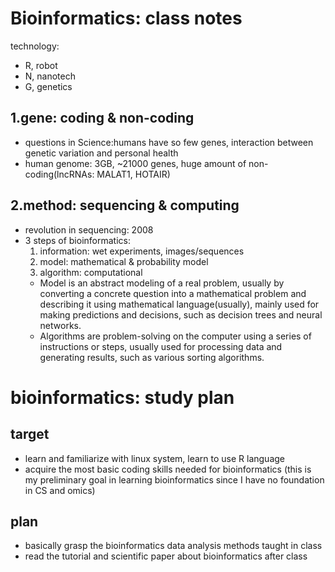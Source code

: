 # **Bioinformatics: class notes**
technology: 
 - R, robot
 - N, nanotech
 - G, genetics
## 1.gene: coding & non-coding
- questions in Science:humans have so few genes, interaction between genetic variation and personal health
- human genome: 3GB, ~21000 genes, huge amount of non-coding(lncRNAs: MALAT1, HOTAIR)
## 2.method: sequencing & computing
- revolution in sequencing: 2008
- 3 steps of bioinformatics:
  1. information: wet experiments, images/sequences
  2. model: mathematical & probability model
  3. algorithm: computational
    - Model is an abstract modeling of a real problem, usually by converting a concrete question into a mathematical problem and describing it using mathematical language(usually), mainly used for making predictions and decisions, such as decision trees and neural networks.
    - Algorithms are problem-solving on the computer using a series of instructions or steps, usually used for processing data and generating results, such as various sorting algorithms.

# **bioinformatics: study plan**
## target  
- learn and familiarize with linux system, learn to use R language
- acquire the most basic coding skills needed for bioinformatics (this is my preliminary goal in learning bioinformatics since I have no foundation in CS and omics)
## plan
- basically grasp the bioinformatics data analysis methods taught in class
- read the tutorial and scientific paper about bioinformatics after class
